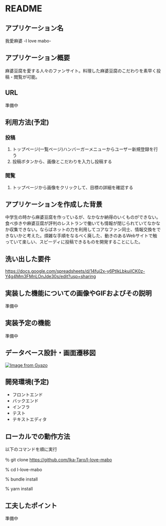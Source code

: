 # README

## アプリケーション名

我愛麻婆 -I love mabo-

## アプリケーション概要

麻婆豆腐を愛する人々のファンサイト。料理した麻婆豆腐のこだわりを素早く投稿・閲覧が可能。

## URL

準備中

## 利用方法(予定)

### 投稿

1. トップページ(一覧ページ)ハンバーガーメニューからユーザー新規登録を行う
2. 投稿ボタンから、画像とこだわりを入力し投稿する

### 閲覧

1. トップページから画像をクリックして、目標の詳細を確認する

## アプリケーションを作成した背景

中学生の時から麻婆豆腐を作っているが、なかなか納得のいくものができない。食べ歩きや麻婆豆腐が評判のレストランで働いても情報が閉じられていてなかなか収集できない。ならばネットの力を利用してコアなファン同士、情報交換をできないかと考えた。煩雑な手順をなるべく廃した、動きのあるWebサイトで触っていて楽しい、スピーディに投稿できるものを開発することにした。

## 洗い出した要件

https://docs.google.com/spreadsheets/d/14fuj2x-y6PtlkLbkuiICK0z-Y4g4Mm3FMnLOnJde30s/edit?usp=sharing

## 実装した機能についての画像やGIFおよびその説明

準備中

## 実装予定の機能

準備中

## データベース設計・画面遷移図

[![Image from Gyazo](https://i.gyazo.com/6925e5bd02e5fcb12117f04f2670e616.png)](https://gyazo.com/6925e5bd02e5fcb12117f04f2670e616)

## 開発環境(予定)

- フロントエンド
- バックエンド
- インフラ
- テスト
- テキストエディタ

## ローカルでの動作方法

以下のコマンドを順に実行

％ git clone https://github.com/Ika-Taro/I-love-mabo

% cd I-love-mabo

% bundle install

% yarn install

## 工夫したポイント

準備中